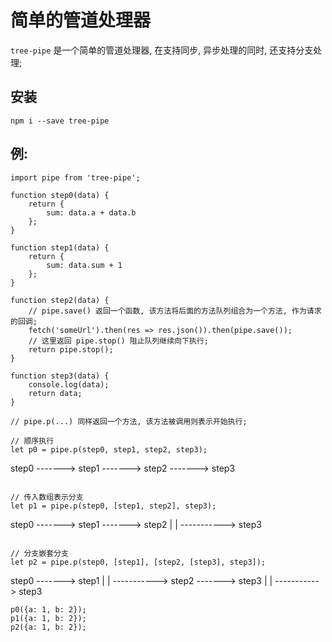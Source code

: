 # 简单的管道处理器

`tree-pipe` 是一个简单的管道处理器, 在支持同步, 异步处理的同时, 还支持分支处理;

## 安装

```
npm i --save tree-pipe
```

## 例:

```
import pipe from 'tree-pipe';

function step0(data) {
    return {
        sum: data.a + data.b
    };
}

function step1(data) {
    return {
        sum: data.sum + 1
    };
}

function step2(data) {
    // pipe.save() 返回一个函数, 该方法将后面的方法队列组合为一个方法, 作为请求的回调;
    fetch('someUrl').then(res => res.json()).then(pipe.save());
    // 这里返回 pipe.stop() 阻止队列继续向下执行;
    return pipe.stop();
}

function step3(data) {
    console.log(data);
    return data;
}

// pipe.p(...) 同样返回一个方法, 该方法被调用则表示开始执行;

// 顺序执行
let p0 = pipe.p(step0, step1, step2, step3);

```
step0 -------> step1 -------> step2 -------> step3
```

// 传入数组表示分支
let p1 = pipe.p(step0, [step1, step2], step3);

```
step0 -------> step1 -------> step2 
  |
  |
  -----------> step3
```

// 分支嵌套分支
let p2 = pipe.p(step0, [step1], [step2, [step3], step3]);

```
step0 -------> step1
  |
  |
  -----------> step2 -------> step3
                 |
                 |
                 -----------> step3

```
p0({a: 1, b: 2});
p1({a: 1, b: 2});
p2({a: 1, b: 2});

```


